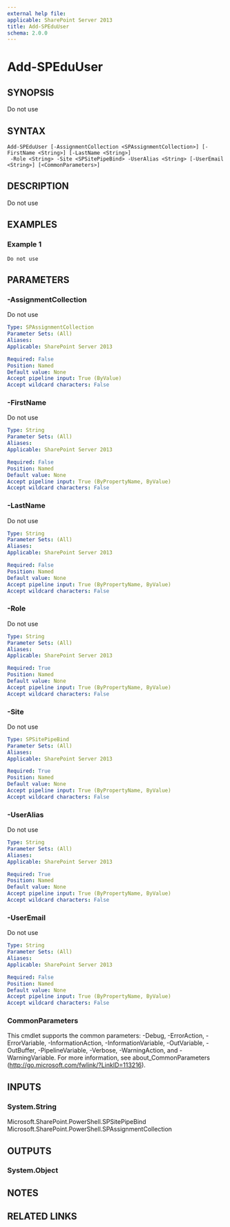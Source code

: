 ```yaml
---
external help file: 
applicable: SharePoint Server 2013
title: Add-SPEduUser
schema: 2.0.0
---
```


# Add-SPEduUser

## SYNOPSIS
Do not use

## SYNTAX

```
Add-SPEduUser [-AssignmentCollection <SPAssignmentCollection>] [-FirstName <String>] [-LastName <String>]
 -Role <String> -Site <SPSitePipeBind> -UserAlias <String> [-UserEmail <String>] [<CommonParameters>]
```

## DESCRIPTION
Do not use

## EXAMPLES

### Example 1 
```
Do not use
```



## PARAMETERS

### -AssignmentCollection
Do not use

```yaml
Type: SPAssignmentCollection
Parameter Sets: (All)
Aliases: 
Applicable: SharePoint Server 2013

Required: False
Position: Named
Default value: None
Accept pipeline input: True (ByValue)
Accept wildcard characters: False
```

### -FirstName
Do not use

```yaml
Type: String
Parameter Sets: (All)
Aliases: 
Applicable: SharePoint Server 2013

Required: False
Position: Named
Default value: None
Accept pipeline input: True (ByPropertyName, ByValue)
Accept wildcard characters: False
```

### -LastName
Do not use

```yaml
Type: String
Parameter Sets: (All)
Aliases: 
Applicable: SharePoint Server 2013

Required: False
Position: Named
Default value: None
Accept pipeline input: True (ByPropertyName, ByValue)
Accept wildcard characters: False
```

### -Role
Do not use

```yaml
Type: String
Parameter Sets: (All)
Aliases: 
Applicable: SharePoint Server 2013

Required: True
Position: Named
Default value: None
Accept pipeline input: True (ByPropertyName, ByValue)
Accept wildcard characters: False
```

### -Site
Do not use

```yaml
Type: SPSitePipeBind
Parameter Sets: (All)
Aliases: 
Applicable: SharePoint Server 2013

Required: True
Position: Named
Default value: None
Accept pipeline input: True (ByPropertyName, ByValue)
Accept wildcard characters: False
```

### -UserAlias
Do not use

```yaml
Type: String
Parameter Sets: (All)
Aliases: 
Applicable: SharePoint Server 2013

Required: True
Position: Named
Default value: None
Accept pipeline input: True (ByPropertyName, ByValue)
Accept wildcard characters: False
```

### -UserEmail
Do not use

```yaml
Type: String
Parameter Sets: (All)
Aliases: 
Applicable: SharePoint Server 2013

Required: False
Position: Named
Default value: None
Accept pipeline input: True (ByPropertyName, ByValue)
Accept wildcard characters: False
```

### CommonParameters
This cmdlet supports the common parameters: -Debug, -ErrorAction, -ErrorVariable, -InformationAction, -InformationVariable, -OutVariable, -OutBuffer, -PipelineVariable, -Verbose, -WarningAction, and -WarningVariable. For more information, see about_CommonParameters (http://go.microsoft.com/fwlink/?LinkID=113216).

## INPUTS

### System.String
Microsoft.SharePoint.PowerShell.SPSitePipeBind
Microsoft.SharePoint.PowerShell.SPAssignmentCollection

## OUTPUTS

### System.Object

## NOTES

## RELATED LINKS

